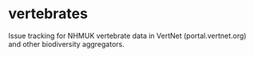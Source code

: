 # vertebrates
Issue tracking for NHMUK vertebrate data in VertNet (portal.vertnet.org) and other biodiversity aggregators.
